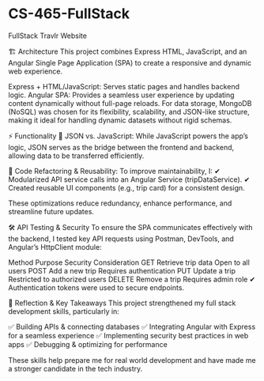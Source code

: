 # CS-465-FullStack
FullStack Travlr Website

🏗️ Architecture
This project combines Express HTML, JavaScript, and an Angular Single Page Application (SPA) to create a responsive and dynamic web experience.

Express + HTML/JavaScript: Serves static pages and handles backend logic.
Angular SPA: Provides a seamless user experience by updating content dynamically without full-page reloads.
For data storage, MongoDB (NoSQL) was chosen for its flexibility, scalability, and JSON-like structure, making it ideal for handling dynamic datasets without rigid schemas.


⚡ Functionality
🔹 JSON vs. JavaScript:
While JavaScript powers the app’s logic, JSON serves as the bridge between the frontend and backend, allowing data to be transferred efficiently.

🔹 Code Refactoring & Reusability:
To improve maintainability, I:
✔ Modularized API service calls into an Angular Service (tripDataService).
✔ Created reusable UI components (e.g., trip card) for a consistent design.

These optimizations reduce redundancy, enhance performance, and streamline future updates.


🛠️ API Testing & Security
To ensure the SPA communicates effectively with the backend, I tested key API requests using Postman, DevTools, and Angular’s HttpClient module:

Method	Purpose	Security Consideration
GET	Retrieve trip data	Open to all users
POST	Add a new trip	Requires authentication
PUT	Update a trip	Restricted to authorized users
DELETE	Remove a trip	Requires admin role
✔ Authentication tokens were used to secure endpoints.


🎯 Reflection & Key Takeaways
This project strengthened my full stack development skills, particularly in:

✅ Building APIs & connecting databases
✅ Integrating Angular with Express for a seamless experience
✅ Implementing security best practices in web apps
✅ Debugging & optimizing for performance

These skills help prepare me for real world development and have made me a stronger candidate in the tech industry.
